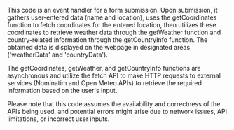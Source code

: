 This code is an event handler for a form submission. Upon submission, it gathers user-entered data (name and location), uses the getCoordinates function to fetch coordinates for the entered location, then utilizes these coordinates to retrieve weather data through the getWeather function and country-related information through the getCountryInfo function. The obtained data is displayed on the webpage in designated areas ('weatherData' and 'countryData').

The getCoordinates, getWeather, and getCountryInfo functions are asynchronous and utilize the fetch API to make HTTP requests to external services (Nominatim and Open Meteo APIs) to retrieve the required information based on the user's input.

Please note that this code assumes the availability and correctness of the APIs being used, and potential errors might arise due to network issues, API limitations, or incorrect user inputs.

